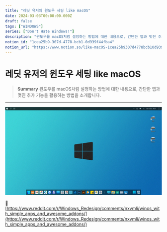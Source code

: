```yaml
---
title: "레딧 유저의 윈도우 세팅 like macOS"
date: 2024-03-03T00:00:00.000Z
draft: false
tags: ["WINDOWS"]
series: ["Don't Hate Windows!"]
description: "윈도우를 macOS처럼 설정하는 방법에 대한 내용으로, 간단한 앱과 멋진 추가 기능을 활용하는 방법을 소개합니다."
notion_id: "1cea25b9-307d-4778-bcb1-0d939f44fba4"
notion_url: "https://www.notion.so/like-macOS-1cea25b9307d4778bcb10d939f44fba4"
---
```


# 레딧 유저의 윈도우 세팅 like macOS

> **Summary**
> 윈도우를 macOS처럼 설정하는 방법에 대한 내용으로, 간단한 앱과 멋진 추가 기능을 활용하는 방법을 소개합니다.

---

![Image](image_a28e67cc93e9.png)

🔗 [https://www.reddit.com/r/Windows_Redesign/comments/nxvmli/winos_with_simple_apps_and_awesome_addons/](https://www.reddit.com/r/Windows_Redesign/comments/nxvmli/winos_with_simple_apps_and_awesome_addons/)

